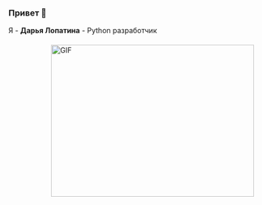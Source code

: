 ### Привет 🤚
Я - <b>Дарья Лопатина</b> - Python разработчик

<div style="margin: 20px"><img align="right" alt="GIF" src="https://github.
com/pythonistka/pythonistka/blob/master/cat.gif" width="400" height="300"  /></div>